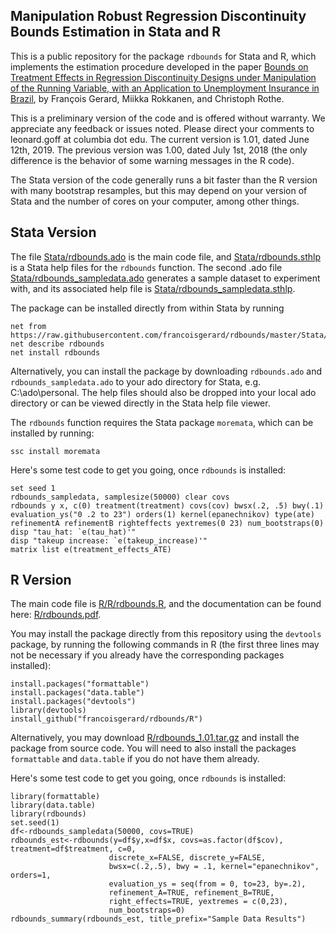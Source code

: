 ## Manipulation Robust Regression Discontinuity Bounds Estimation in Stata and R

This is a public repository for the package ```rdbounds``` for Stata and R, which implements the estimation procedure developed in the paper [Bounds on Treatment Effects in Regression Discontinuity Designs under Manipulation of the Running Variable, with an Application to Unemployment Insurance in Brazil](http://www.nber.org/papers/w22892 "NBER Working Paper"), by François Gerard, Miikka Rokkanen, and Christoph Rothe.

This is a preliminary version of the code and is offered without warranty. We appreciate any feedback or issues noted. Please direct your comments to leonard.goff at columbia dot edu. The current version is 1.01, dated June 12th, 2019. The previous version was 1.00, dated July 1st, 2018 (the only difference is the behavior of some warning messages in the R code).

The Stata version of the code generally runs a bit faster than the R version with many bootstrap resamples, but this may depend on your version of Stata and the number of cores on your computer, among other things.

## Stata Version

The file [Stata/rdbounds.ado](Stata/rdbounds.ado) is the main code file, and [Stata/rdbounds.sthlp](Stata/rdbounds_sampledata.sthlp) is a Stata help files for the ```rdbounds``` function. The second .ado file [Stata/rdbounds_sampledata.ado](Stata/rdbounds_sampledata.ado) generates a sample dataset to experiment with, and its associated help file is  [Stata/rdbounds_sampledata.sthlp](Stata/rdbounds.sthlp).

The package can be installed directly from within Stata by running
```
net from https://raw.githubusercontent.com/francoisgerard/rdbounds/master/Stata/
net describe rdbounds
net install rdbounds
```

Alternatively, you can install the package by downloading ```rdbounds.ado``` and ```rdbounds_sampledata.ado``` to your ado directory for Stata, e.g. C:\ado\personal. The help files should also be dropped into your local ado directory or can be viewed directly in the Stata help file viewer. 

The ```rdbounds``` function requires the Stata package ```moremata```, which can be installed by running:
```
ssc install moremata
```

Here's some test code to get you going, once ```rdbounds``` is installed:

```
set seed 1
rdbounds_sampledata, samplesize(50000) clear covs
rdbounds y x, c(0) treatment(treatment) covs(cov) bwsx(.2, .5) bwy(.1) evaluation_ys("0 .2 to 23") orders(1) kernel(epanechnikov) type(ate) refinementA refinementB righteffects yextremes(0 23) num_bootstraps(0)
disp "tau_hat: `e(tau_hat)'"
disp "takeup increase: `e(takeup_increase)'"
matrix list e(treatment_effects_ATE)
```

## R Version

The main code file is [R/R/rdbounds.R](R/R/rdbounds.R), and the documentation can be found here: [R/rdbounds.pdf](R/rdbounds.pdf).

You may install the package directly from this repository using the ```devtools``` package, by running the following commands in R (the first three lines may not be necessary if you already have the corresponding packages installed):

```{r}
install.packages("formattable")
install.packages("data.table")
install.packages("devtools")
library(devtools)
install_github("francoisgerard/rdbounds/R")
```

Alternatively, you may download [R/rdbounds_1.01.tar.gz](R/rdbounds_1.01.tar.gz) and install the package from source code. You will need to also install the packages ```formattable``` and ```data.table``` if you do not have them already.

Here's some test code to get you going, once ```rdbounds``` is installed:

```{r}
library(formattable)
library(data.table)
library(rdbounds)
set.seed(1)
df<-rdbounds_sampledata(50000, covs=TRUE)
rdbounds_est<-rdbounds(y=df$y,x=df$x, covs=as.factor(df$cov), treatment=df$treatment, c=0,
                      discrete_x=FALSE, discrete_y=FALSE,
                      bwsx=c(.2,.5), bwy = .1, kernel="epanechnikov", orders=1,
                      evaluation_ys = seq(from = 0, to=23, by=.2),
                      refinement_A=TRUE, refinement_B=TRUE,
                      right_effects=TRUE, yextremes = c(0,23),
                      num_bootstraps=0)
rdbounds_summary(rdbounds_est, title_prefix="Sample Data Results")
```
